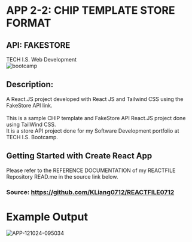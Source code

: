 # APP 2-2: CHIP TEMPLATE STORE FORMAT
## API: FAKESTORE 
TECH I.S. Web Development<br>
![bootcamp](https://github.com/KLiang0712/REACTFILE0712/assets/41204344/9c998023-dff1-43dc-8592-acee31961bfe)

## Description:<br>
A React.JS project developed with React JS and Tailwind CSS using the FakeStore API link.<br>  
This is a sample CHIP template and FakeStore API React.JS project done using TailWind CSS.<br>
It is a store API project done for my Software Development portfolio at TECH I.S. Bootcamp.<br>

## Getting Started with Create React App
Please refer to the REFERENCE DOCUMENTATION of my REACTFILE Repository READ.me in the source link below. 
### Source: https://github.com/KLiang0712/REACTFILE0712

# Example Output
![APP-121024-095034](https://github.com/user-attachments/assets/31cdff2d-6d8f-4580-9113-7a3924e96854)

